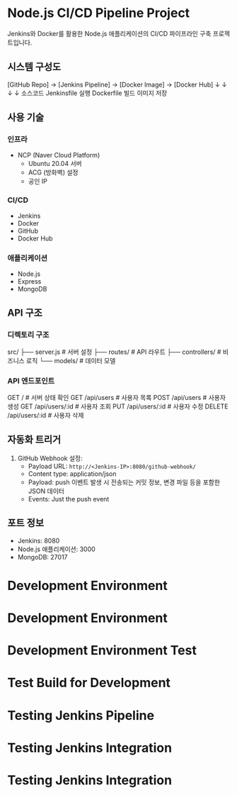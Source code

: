 # Node.js CI/CD Pipeline Project

Jenkins와 Docker를 활용한 Node.js 애플리케이션의 CI/CD 파이프라인 구축 프로젝트입니다.

## 시스템 구성도
[GitHub Repo] → [Jenkins Pipeline] → [Docker Image] → [Docker Hub]
     ↓               ↓                    ↓              ↓
  소스코드     Jenkinsfile 실행    Dockerfile 빌드    이미지 저장

## 사용 기술

### 인프라
- NCP (Naver Cloud Platform)
  - Ubuntu 20.04 서버
  - ACG (방화벽) 설정
  - 공인 IP

### CI/CD
- Jenkins
- Docker
- GitHub
- Docker Hub

### 애플리케이션
- Node.js
- Express
- MongoDB

## API 구조

### 디렉토리 구조
src/
├── server.js          # 서버 설정
├── routes/           # API 라우트
├── controllers/      # 비즈니스 로직
└── models/          # 데이터 모델

### API 엔드포인트
GET    /              # 서버 상태 확인
GET    /api/users     # 사용자 목록
POST   /api/users     # 사용자 생성
GET    /api/users/:id # 사용자 조회
PUT    /api/users/:id # 사용자 수정
DELETE /api/users/:id # 사용자 삭제

## 자동화 트리거

1. GitHub Webhook 설정:
   - Payload URL: `http://<Jenkins-IP>:8080/github-webhook/`
   - Content type: application/json
   - Payload: push 이벤트 발생 시 전송되는 커밋 정보, 변경 파일 등을 포함한 JSON 데이터
   - Events: Just the push event

## 포트 정보
- Jenkins: 8080
- Node.js 애플리케이션: 3000
- MongoDB: 27017
# Development Environment
# Development Environment
# Development Environment Test
# Test Build for Development
# Testing Jenkins Pipeline
# Testing Jenkins Integration
# Testing Jenkins Integration
